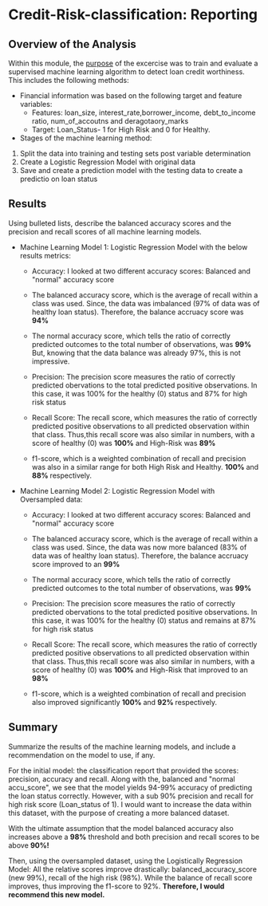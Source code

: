 # Credit-Risk-classification: Reporting

## Overview of the Analysis
Within this module, the <ins>purpose</ins> of the excercise was to train and evaluate a supervised machine learning algorithm to detect loan credit worthiness. This includes the following methods:

* Financial information was based on the following  target and feature variables:
  * Features: loan_size, interest_rate,borrower_income, debt_to_income ratio, num_of_accoutns and deragotaory_marks
  * Target:  Loan_Status- 1 for High Risk and 0 for Healthy.
* Stages of the machine learning method:
1. Split the data into training and testing sets post variable determination
2. Create a Logistic Regression Model with original data
3. Save and create a prediction model with the testing data to create a predictio on loan status


## Results

Using bulleted lists, describe the balanced accuracy scores and the precision and recall scores of all machine learning models.

* Machine Learning Model 1: Logistic Regression Model with the below results metrics:
  * Accuracy: I looked at two different accuracy scores: Balanced and "normal" accuracy score
   * The balanced accuracy score, which is the average of recall within a class was used. Since, the data was imbalanced (97% of data was of healthy loan status). Therefore, the balance accruacy score was <b>94%</b>
 
   * The normal accuracy score, which tells the ratio of correctly predicted outcomes to the total number of observations, was <b>99% </b> <br>
 But, knowing that the data balance was already 97%, this is not impressive.<br>
  * Precision: The precision score measures the ratio of correctly predicted obervations to the total predicted positive observations. In this case, it was 100% for the healthy (0) status and 87% for high risk status
  * Recall Score: The recall score, which measures the ratio of correctly predicted positive observations to all predicted observation within that class. Thus,this recall score was also similar in numbers, with a score of healthy (0) was <b>100%</b> and High-Risk was <b>89%</b>
  * f1-score, which is a weighted combination of recall and precision was also in a similar range for both High Risk and Healthy. <b>100% </b> and <b>88% </b> respectively.

* Machine Learning Model 2: Logistic Regression Model with Oversampled data:
  * Accuracy: I looked at two different accuracy scores: Balanced and "normal" accuracy score
   * The balanced accuracy score, which is the average of recall within a class was used. Since, the data was now more balanced (83% of data was of healthy loan status). Therefore, the balance accruacy score improved to an <b>99%</b>
 
   * The normal accuracy score, which tells the ratio of correctly predicted outcomes to the total number of observations, was <b>99% </b> <br>
  * Precision: The precision score measures the ratio of correctly predicted obervations to the total predicted positive observations. In this case, it was 100% for the healthy (0) status and remains at 87% for high risk status
  * Recall Score: The recall score, which measures the ratio of correctly predicted positive observations to all predicted observation within that class. Thus,this recall score was also similar in numbers, with a score of healthy (0) was <b>100%</b> and High-Risk that improved to an <b>98%</b>
  * f1-score, which is a weighted combination of recall and precision also improved significantly <b>100% </b> and <b>92% </b> respectively.

## Summary

Summarize the results of the machine learning models, and include a recommendation on the model to use, if any. 

For the initial model: the classification report that provided the scores: precision, accuracy and recall. Along with the, balanced and "normal accu_score", we see that the model yields 94-99% accuracy of predicting the loan status correctly. However, with a sub 90% precision and recall for high risk score (Loan_status of 1). I would want to increase the data within this dataset, with the purpose of creating a more balanced dataset.

With the ultimate assumption that the model balanced accuracy also increases above a <b>98%</b> threshold and both precision and recall scores to be above <b>90%!</b>

Then, using the oversampled dataset, using the Logistically Regression Model: All the relative scores improve drastically:
balanced_accuracy_score (new 99%), recall of the high risk (98%). While the balance of recall score improves, thus improving the f1-score to 92%.
**Therefore, I would recommend this new model.**

